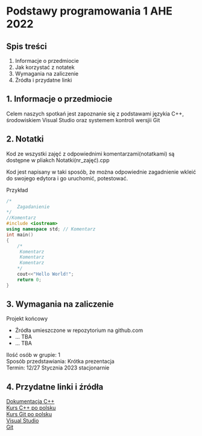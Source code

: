 # Podstawy programowania 1 AHE 2022
## Spis treści
1. Informacje o przedmiocie
2. Jak korzystać z notatek
3. Wymagania na zaliczenie
4. Żródła i przydatne linki
   
## 1. Informacje o przedmiocie
Celem naszych spotkań jest zapoznanie się z podstawami językia C++, środowiskiem Visual Studio oraz systemem kontroli wersjii Git

## 2. Notatki
Kod ze wszystki zajęć z odpowiednimi komentarzami(notatkami) są dostępne w pliakch Notatki(nr_zajęć).cpp

Kod jest napisany w taki sposób, że można odpowiednie zagadnienie wkleić do swojego edytora i go uruchomić, potestować.

Przykład
```C++
/*
    Zagadanienie
*/
//Komentarz
#include <iostream>
using namespace std; // Komentarz
int main()
{
    /*
     Komentarz
     Komentarz
     Komentarz
    */
    cout<<"Hello World!";
    return 0;
}

```

## 3. Wymagania na zaliczenie
Projekt końcowy
- Źródła umieszczone w repozytorium na github.com
- ... TBA
- ... TBA

Ilość osób w grupie: 1  
Sposób przedstawiania: Krótka prezentacja  
Termin: 12/27 Stycznia 2023 stacjonarnie  



## 4. Przydatne linki i źródła
[Dokumentacja C++](https://en.cppreference.com/w/)  
[Kurs C++ po polsku](https://www.youtube.com/watch?v=ErOzmh3BiXU&list=PLOYHgt8dIdoxx0Y5wzs7CFpmBzb40PaDo&ab_channel=Pasjainformatyki)  
[Kurs Git po polsku](https://www.youtube.com/watch?v=D6EI7EbEN4Q&list=PLjHmWifVUNMKIGHmaGPVqSD-L6i1Zw-MH&ab_channel=overment)   
[Visual Studio](https://visualstudio.microsoft.com/pl/)  
[Git](https://git-scm.com/) 
